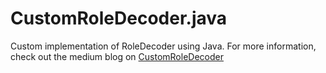 # CustomRoleDecoder.java
Custom implementation of RoleDecoder using Java. For more information, check out the medium blog on [CustomRoleDecoder](https://medium.com/@guptab3/creating-a-roledecoder-in-elytron-1dcf4094fb47)
